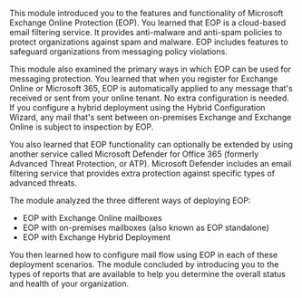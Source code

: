 This module introduced you to the features and functionality of Microsoft Exchange Online Protection (EOP). You learned that EOP is a cloud-based email filtering service. It provides anti-malware and anti-spam policies to protect organizations against spam and malware. EOP includes features to safeguard organizations from messaging policy violations.

This module also examined the primary ways in which EOP can be used for messaging protection. You learned that when you register for Exchange Online or Microsoft 365, EOP is automatically applied to any message that's received or sent from your online tenant. No extra configuration is needed. If you configure a hybrid deployment using the Hybrid Configuration Wizard, any mail that's sent between on-premises Exchange and Exchange Online is subject to inspection by EOP.

You also learned that EOP functionality can optionally be extended by using another service called Microsoft Defender for Office 365 (formerly Advanced Threat Protection, or ATP). Microsoft Defender includes an email filtering service that provides extra protection against specific types of advanced threats.

The module analyzed the three different ways of deploying EOP:<br>

 -  EOP with Exchange Online mailboxes
 -  EOP with on-premises mailboxes (also known as EOP standalone)
 -  EOP with Exchange Hybrid Deployment

You then learned how to configure mail flow using EOP in each of these deployment scenarios. The module concluded by introducing you to the types of reports that are available to help you determine the overall status and health of your organization.
